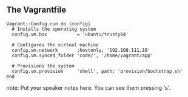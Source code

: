 ##  The Vagrantfile

```
Vagrant::Config.run do |config|
  # Installs the operating system
  config.vm.box           = 'ubuntu/trusty64'

  # Configures the virtual machine
  config.vm.network       :hostonly, '192.168.111.10'
  config.vm.synced_folder 'code/', '/home/vagrant/app'

  # Provisions the system
  config.vm.provision     'shell', path: 'provision/bootstrap.sh'
end
```


note:
    Put your speaker notes here.
    You can see them pressing 's'.
